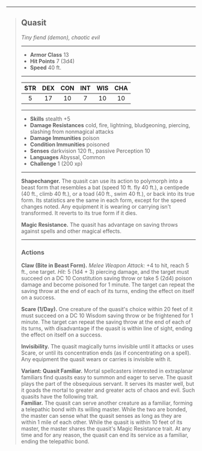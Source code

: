 ***
> ## Quasit
> *Tiny fiend (demon), chaotic evil*
> 
> ***
> 
> - **Armor Class** 13
> - **Hit Points** 7 (3d4)
> - **Speed** 40 ft.
> 
> ***
> 
> |STR|DEX|CON|INT|WIS|CHA|
> |:---:|:---:|:---:|:---:|:---:|:---:|
> |5|17|10|7|10|10|
> 
> ***
> 
> - **Skills** stealth +5
> - **Damage Resistances** cold, fire, lightning, bludgeoning, piercing, slashing from nonmagical attacks
> - **Damage Immunities** poison
> - **Condition Immunities** poisoned
> - **Senses** darkvision 120 ft., passive Perception 10
> - **Languages** Abyssal, Common
> - **Challenge** 1 (200 xp)
> 
> ***
> 
> **Shapechanger.** The quasit can use its action to polymorph into a beast form that resembles a bat (speed 10 ft. fly 40 ft.), a centipede (40 ft., climb 40 ft.), or a toad (40 ft., swim 40 ft.), or back into its true form. Its statistics are the same in each form, except for the speed changes noted. Any equipment it is wearing or carrying isn't transformed. It reverts to its true form if it dies.
> 
> **Magic Resistance.** The quasit has advantage on saving throws against spells and other magical effects.
> 
> ***
> 
> ### Actions
> **Claw (Bite in Beast Form).** *Melee Weapon Attack:* +4 to hit, reach 5 ft., one target. *Hit:* 5 (1d4 + 3) piercing damage, and the target must succeed on a DC 10 Constitution saving throw or take 5 (2d4) poison damage and become poisoned for 1 minute. The target can repeat the saving throw at the end of each of its turns, ending the effect on itself on a success.
> 
> **Scare (1/Day).** One creature of the quasit's choice within 20 feet of it must succeed on a DC 10 Wisdom saving throw or be frightened for 1 minute. The target can repeat the saving throw at the end of each of its turns, with disadvantage if the quasit is within line of sight, ending the effect on itself on a success.
> 
> **Invisibility.** The quasit magically turns invisible until it attacks or uses Scare, or until its concentration ends (as if concentrating on a spell). Any equipment the quasit wears or carries is invisible with it.
> 
> **Variant: Quasit Familiar.** Mortal spellcasters interested in extraplanar familiars find quasits easy to summon and eager to serve. The quasit plays the part of the obsequious servant. It serves its master well, but it goads the mortal to greater and greater acts of chaos and evil. Such quasits have the following trait.  
> **Familiar.** The quasit can serve another creature as a familiar, forming a telepathic bond with its willing master. While the two are bonded, the master can sense what the quasit senses as long as they are within 1 mile of each other. While the quasit is within 10 feet of its master, the master shares the quasit's Magic Resistance trait. At any time and for any reason, the quasit can end its service as a familiar, ending the telepathic bond.